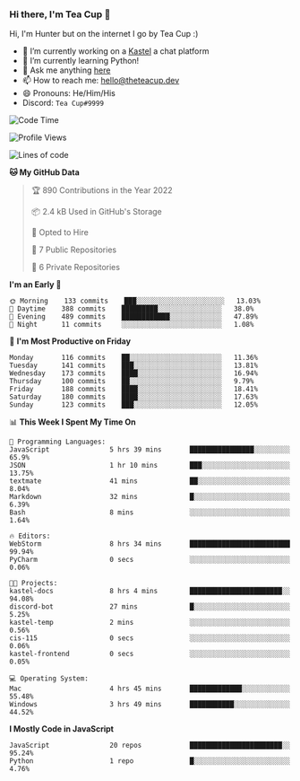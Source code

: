 ### Hi there, I'm Tea Cup 👋 

Hi, I'm Hunter but on the internet I go by Tea Cup :)

- 🔭 I’m currently working on a [Kastel](https://github.com/Kastelll) a chat platform
- 🌱 I’m currently learning Python!
- 💬 Ask me anything [here](https://github.com/TheTeaCup/TheTeaCup/issues)
- 📫 How to reach me: [hello@theteacup.dev](mailto:hello@theteacup.dev)
- 😄 Pronouns: He/Him/His
- Discord: `Tea Cup#9999`

<!--START_SECTION:waka-->
![Code Time](http://img.shields.io/badge/Code%20Time-237%20hrs%2012%20mins-blue)

![Profile Views](http://img.shields.io/badge/Profile%20Views-28-blue)

![Lines of code](https://img.shields.io/badge/From%20Hello%20World%20I%27ve%20Written-70%20Thousand%20lines%20of%20code-blue)

**🐱 My GitHub Data** 

> 🏆 890 Contributions in the Year 2022
 > 
> 📦 2.4 kB Used in GitHub's Storage 
 > 
> 💼 Opted to Hire
 > 
> 📜 7 Public Repositories 
 > 
> 🔑 6 Private Repositories  
 > 
**I'm an Early 🐤** 

```text
🌞 Morning    133 commits    ███░░░░░░░░░░░░░░░░░░░░░░   13.03% 
🌆 Daytime    388 commits    █████████░░░░░░░░░░░░░░░░   38.0% 
🌃 Evening    489 commits    ████████████░░░░░░░░░░░░░   47.89% 
🌙 Night      11 commits     ░░░░░░░░░░░░░░░░░░░░░░░░░   1.08%

```
📅 **I'm Most Productive on Friday** 

```text
Monday       116 commits    ██░░░░░░░░░░░░░░░░░░░░░░░   11.36% 
Tuesday      141 commits    ███░░░░░░░░░░░░░░░░░░░░░░   13.81% 
Wednesday    173 commits    ████░░░░░░░░░░░░░░░░░░░░░   16.94% 
Thursday     100 commits    ██░░░░░░░░░░░░░░░░░░░░░░░   9.79% 
Friday       188 commits    ████░░░░░░░░░░░░░░░░░░░░░   18.41% 
Saturday     180 commits    ████░░░░░░░░░░░░░░░░░░░░░   17.63% 
Sunday       123 commits    ███░░░░░░░░░░░░░░░░░░░░░░   12.05%

```


📊 **This Week I Spent My Time On** 

```text
💬 Programming Languages: 
JavaScript               5 hrs 39 mins       ████████████████░░░░░░░░░   65.9% 
JSON                     1 hr 10 mins        ███░░░░░░░░░░░░░░░░░░░░░░   13.75% 
textmate                 41 mins             ██░░░░░░░░░░░░░░░░░░░░░░░   8.04% 
Markdown                 32 mins             █░░░░░░░░░░░░░░░░░░░░░░░░   6.39% 
Bash                     8 mins              ░░░░░░░░░░░░░░░░░░░░░░░░░   1.64%

🔥 Editors: 
WebStorm                 8 hrs 34 mins       █████████████████████████   99.94% 
PyCharm                  0 secs              ░░░░░░░░░░░░░░░░░░░░░░░░░   0.06%

🐱‍💻 Projects: 
kastel-docs              8 hrs 4 mins        ███████████████████████░░   94.08% 
discord-bot              27 mins             █░░░░░░░░░░░░░░░░░░░░░░░░   5.25% 
kastel-temp              2 mins              ░░░░░░░░░░░░░░░░░░░░░░░░░   0.56% 
cis-115                  0 secs              ░░░░░░░░░░░░░░░░░░░░░░░░░   0.06% 
kastel-frontend          0 secs              ░░░░░░░░░░░░░░░░░░░░░░░░░   0.05%

💻 Operating System: 
Mac                      4 hrs 45 mins       █████████████░░░░░░░░░░░░   55.48% 
Windows                  3 hrs 49 mins       ███████████░░░░░░░░░░░░░░   44.52%

```

**I Mostly Code in JavaScript** 

```text
JavaScript               20 repos            ███████████████████████░░   95.24% 
Python                   1 repo              █░░░░░░░░░░░░░░░░░░░░░░░░   4.76%

```



<!--END_SECTION:waka-->
